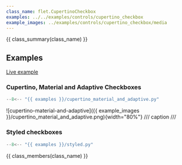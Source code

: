 ```yaml
---
class_name: flet.CupertinoCheckbox
examples: ../../examples/controls/cupertino_checkbox
example_images: ../examples/controls/cupertino_checkbox/media
---
```


{{ class_summary(class_name) }}

## Examples

[Live example](https://flet-controls-gallery.fly.dev/input/cupertinocheckbox)

### Cupertino, Material and Adaptive Checkboxes

```python
--8<-- "{{ examples }}/cupertino_material_and_adaptive.py"
```

![cupertino-material-and-adaptive]({{ example_images }}/cupertino_material_and_adaptive.png){width="80%"}
/// caption
///

### Styled checkboxes

```python
--8<-- "{{ examples }}/styled.py"
```

{{ class_members(class_name) }}

